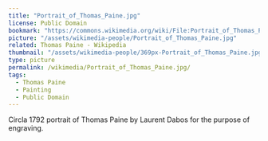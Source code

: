 ```yaml
---
title: "Portrait_of_Thomas_Paine.jpg"
license: Public Domain
bookmark: "https://commons.wikimedia.org/wiki/File:Portrait_of_Thomas_Paine.jpg"
picture: "/assets/wikimedia-people/Portrait_of_Thomas_Paine.jpg"
related: Thomas Paine - Wikipedia
thumbnail: "/assets/wikimedia-people/369px-Portrait_of_Thomas_Paine.jpg"
type: picture
permalink: /wikimedia/Portrait_of_Thomas_Paine.jpg/
tags:
  - Thomas Paine
  - Painting
  - Public Domain
---
```

Circla 1792 portrait of Thomas Paine by Laurent Dabos for the purpose of engraving.